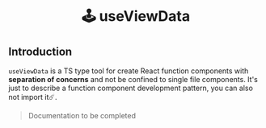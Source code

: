 <h1 align="center">
  🕹 useViewData
</h1>

## Introduction

`useViewData` is a TS type tool for create React function components with **separation of concerns** and not be confined to single file components. It's just to describe a function component development pattern, you can also not import it☄️.

> Documentation to be completed
